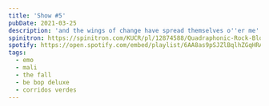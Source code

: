 ```yaml
---
title: 'Show #5'
pubDate: 2021-03-25
description: 'and the wings of change have spread themselves o''er me'
spinitron: https://spinitron.com/KUCR/pl/12874588/Quadraphonic-Rock-Block
spotify: https://open.spotify.com/embed/playlist/6AA8as9pSJZlBqlhZGqHRA
tags:
  - emo
  - mali
  - the fall
  - be bop deluxe
  - corridos verdes
---
```

